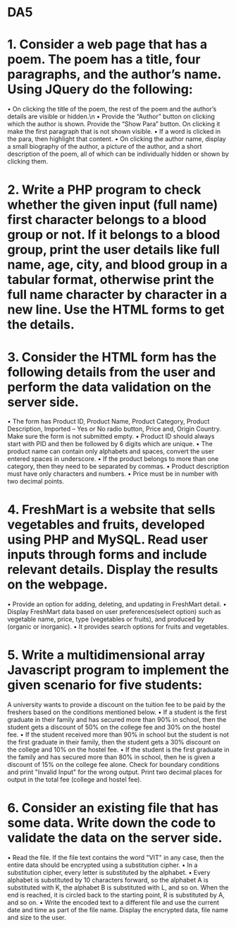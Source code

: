 # DA5

# 1. Consider a web page that has a poem. The poem has a title, four paragraphs, and the author’s name. Using JQuery do the following:
• On clicking the title of the poem, the rest of the poem and the author’s details are visible or hidden.\n
• Provide the “Author” button on clicking which the author is shown. Provide the “Show Para” button. On clicking it make the first paragraph that is not shown visible.
• If a word is clicked in the para, then highlight that content.
• On clicking the author name, display a small biography of the author, a picture of the author, and a short description of the poem, all of which can be individually hidden or shown by clicking them.

# 2. Write a PHP program to check whether the given input (full name) first character belongs to a blood group or not. If it belongs to a blood group, print the user details like full name, age, city, and blood group in a tabular format, otherwise print the full name character by character in a new line. Use the HTML forms to get the details.

# 3. Consider the HTML form has the following details from the user and perform the data validation on the server side.
• The form has Product ID, Product Name, Product Category, Product Description, Imported – Yes or No radio button, Price and, Origin Country. Make sure the form is not submitted empty.
• Product ID should always start with PID and then be followed by 6 digits which are unique.
• The product name can contain only alphabets and spaces, convert the user entered spaces in underscore.
• If the product belongs to more than one category, then they need to be separated by commas.
• Product description must have only characters and numbers.
• Price must be in number with two decimal points.

# 4. FreshMart is a website that sells vegetables and fruits, developed using PHP and MySQL. Read user inputs through forms and include relevant details. Display the results on the webpage.
• Provide an option for adding, deleting, and updating in FreshMart detail.
• Display FreshMart data based on user preferences(select option) such as vegetable name, price, type (vegetables or fruits), and produced by (organic or inorganic).
• It provides search options for fruits and vegetables.

# 5. Write a multidimensional array Javascript program to implement the given scenario for five students:
A university wants to provide a discount on the tuition fee to be paid by the freshers based on the conditions mentioned below.
• If a student is the first graduate in their family and has secured more than 90% in school, then the student gets a discount of 50% on the college fee and 30% on the
hostel fee.
• If the student received more than 90% in school but the student is not the first graduate in their family, then the student gets a 30% discount on the college and 10% on the hostel fee.
• If the student is the first graduate in the family and has secured more than 80% in school, then he is given a discount of 15% on the college fee alone. Check for boundary conditions and print "Invalid Input" for the wrong output. Print two decimal places for output in the total fee (college and hostel fee).

# 6. Consider an existing file that has some data. Write down the code to validate the data on the server side.
• Read the file. If the file text contains the word "VIT" in any case, then the entire data should be encrypted using a substitution cipher.
• In a substitution cipher, every letter is substituted by the alphabet.
• Every alphabet is substituted by 10 characters forward, so the alphabet A is substituted with K, the alphabet B is substituted with L, and so on. When the end is reached, it is circled back to the starting point, R is substituted by A, and so on. 
• Write the encoded text to a different file and use the current date and time as part of the file name. Display the encrypted data, file name and size to the user.
